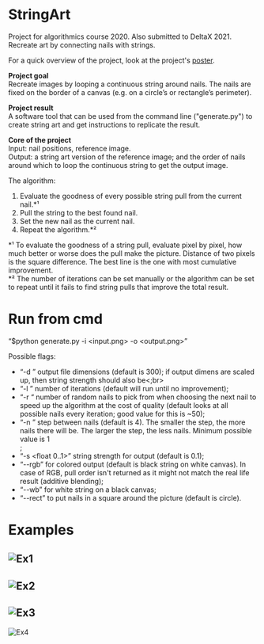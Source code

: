 # StringArt
Project for algorithmics course 2020. Also submitted  to DeltaX 2021. Recreate art by connecting nails with strings.

For a quick overview of the project, look at the project's [poster](https://raw.githubusercontent.com/kaspar98/StringArt/main/Algoritmika%20poster%20puhtand.pdf).

**Project goal**<br>
Recreate images by looping a continuous string around nails. The nails are fixed on the border of a canvas (e.g. on a circle’s or rectangle’s perimeter).

**Project result**<br>
A software tool that can be used from the command line ("generate.py") to create string art and get instructions to replicate the result.

**Core of the project**<br>
Input: nail positions, reference image.<br>
Output: a string art version of the reference image; and the order of nails around which to loop the continuous string to get the output image. 

The algorithm:<br>
1) Evaluate the goodness of every possible string pull from the current nail.*¹ <br>
2) Pull the string to the best found nail. <br>
3) Set the new nail as the current nail. <br>
4) Repeat the algorithm.*²<br>

*¹ To evaluate the goodness of a string pull, evaluate pixel by pixel, how much better or worse does the pull make the picture. Distance of two pixels is the square difference. The best line is the one with most cumulative improvement.<br>
*² The number of iterations can be set manually or the algorithm can be set to repeat until it fails to find string pulls that improve the total result.<br>

# Run from cmd
“$python generate.py -i <input.png> -o <output.png>” <br>

Possible flags:
* “-d <int>” output file dimensions (default is 300); if output dimens are scaled up, then string strength should also be<;br>
* “-l <int>” number of iterations (default will run until no improvement);<br>
* “-r <int>“ number of random nails to pick from when choosing the next nail to speed up the algorithm at the cost of quality (default looks at all possible nails every iteration; good value for this is ~50);<br>
* “-n <int>” step between nails (default is 4). The smaller the step, the more nails there will be. The larger the step, the less nails. Minimum possible value is 1<br>;
* “-s <float 0..1>” string strength for output (default is 0.1);<br>
* “--rgb” for colored output (default is black string on white canvas). In case of RGB, pull order isn't returned as it might not match the real life result (additive blending);<br>
* “--wb” for white string on a black canvas;<br>
* “--rect” to put nails in a square around the picture (default is circle).<br>

# Examples
![Ex1](https://raw.githubusercontent.com/kaspar98/StringArt/main/examples/Algoritmika%20fig%201.png)
--------
![Ex2](https://raw.githubusercontent.com/kaspar98/StringArt/main/examples/Algoritmika%20projekt%20fig%202.png)
--------
![Ex3](https://raw.githubusercontent.com/kaspar98/StringArt/main/examples/Algoritmika%20fig%203.png)
--------
![Ex4](https://raw.githubusercontent.com/kaspar98/StringArt/main/examples/Algoritmika%20fig%204.png)
